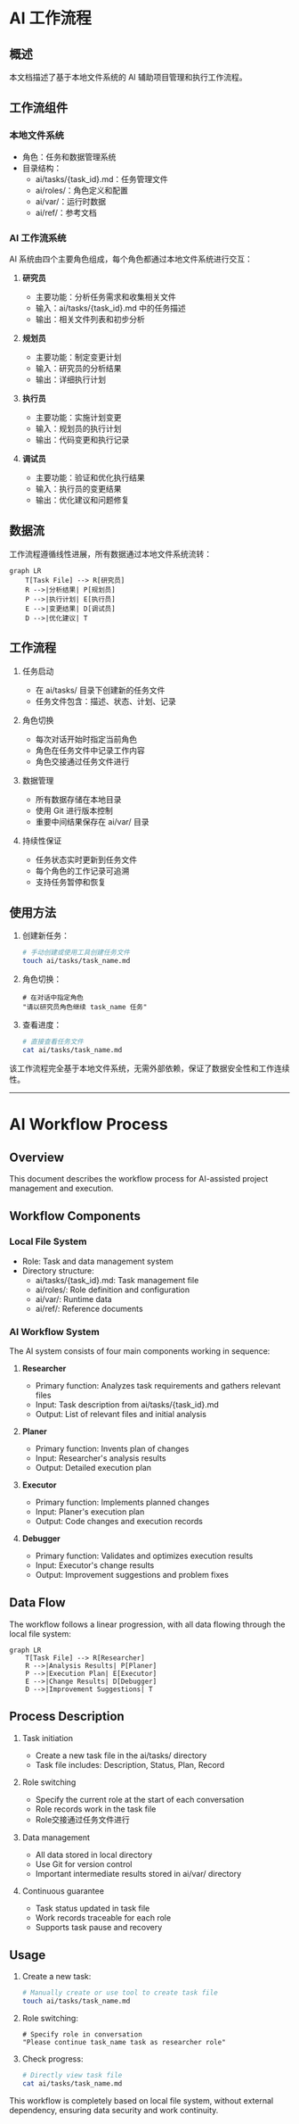 # AI 工作流程

## 概述

本文档描述了基于本地文件系统的 AI 辅助项目管理和执行工作流程。

## 工作流组件

### 本地文件系统
- 角色：任务和数据管理系统
- 目录结构：
  - ai/tasks/{task_id}.md：任务管理文件
  - ai/roles/：角色定义和配置
  - ai/var/：运行时数据
  - ai/ref/：参考文档

### AI 工作流系统

AI 系统由四个主要角色组成，每个角色都通过本地文件系统进行交互：

1. **研究员**
   - 主要功能：分析任务需求和收集相关文件
   - 输入：ai/tasks/{task_id}.md 中的任务描述
   - 输出：相关文件列表和初步分析
   
2. **规划员**
   - 主要功能：制定变更计划
   - 输入：研究员的分析结果
   - 输出：详细执行计划
   
3. **执行员**
   - 主要功能：实施计划变更
   - 输入：规划员的执行计划
   - 输出：代码变更和执行记录
   
4. **调试员**
   - 主要功能：验证和优化执行结果
   - 输入：执行员的变更结果
   - 输出：优化建议和问题修复

## 数据流

工作流程遵循线性进展，所有数据通过本地文件系统流转：

```mermaid
graph LR
    T[Task File] --> R[研究员]
    R -->|分析结果| P[规划员]
    P -->|执行计划| E[执行员]
    E -->|变更结果| D[调试员]
    D -->|优化建议| T
```

## 工作流程

1. 任务启动
   - 在 ai/tasks/ 目录下创建新的任务文件
   - 任务文件包含：描述、状态、计划、记录

2. 角色切换
   - 每次对话开始时指定当前角色
   - 角色在任务文件中记录工作内容
   - 角色交接通过任务文件进行

3. 数据管理
   - 所有数据存储在本地目录
   - 使用 Git 进行版本控制
   - 重要中间结果保存在 ai/var/ 目录

4. 持续性保证
   - 任务状态实时更新到任务文件
   - 每个角色的工作记录可追溯
   - 支持任务暂停和恢复

## 使用方法

1. 创建新任务：
   ```bash
   # 手动创建或使用工具创建任务文件
   touch ai/tasks/task_name.md
   ```

2. 角色切换：
   ```
   # 在对话中指定角色
   "请以研究员角色继续 task_name 任务"
   ```

3. 查看进度：
   ```bash
   # 直接查看任务文件
   cat ai/tasks/task_name.md
   ```

该工作流程完全基于本地文件系统，无需外部依赖，保证了数据安全性和工作连续性。

---

# AI Workflow Process

## Overview

This document describes the workflow process for AI-assisted project management and execution.

## Workflow Components

### Local File System
- Role: Task and data management system
- Directory structure:
  - ai/tasks/{task_id}.md: Task management file
  - ai/roles/: Role definition and configuration
  - ai/var/: Runtime data
  - ai/ref/: Reference documents

### AI Workflow System

The AI system consists of four main components working in sequence:

1. **Researcher**
   - Primary function: Analyzes task requirements and gathers relevant files
   - Input: Task description from ai/tasks/{task_id}.md
   - Output: List of relevant files and initial analysis
   
2. **Planer**
   - Primary function: Invents plan of changes
   - Input: Researcher's analysis results
   - Output: Detailed execution plan
   
3. **Executor**
   - Primary function: Implements planned changes
   - Input: Planer's execution plan
   - Output: Code changes and execution records
   
4. **Debugger**
   - Primary function: Validates and optimizes execution results
   - Input: Executor's change results
   - Output: Improvement suggestions and problem fixes

## Data Flow

The workflow follows a linear progression, with all data flowing through the local file system:

```mermaid
graph LR
    T[Task File] --> R[Researcher]
    R -->|Analysis Results| P[Planer]
    P -->|Execution Plan| E[Executor]
    E -->|Change Results| D[Debugger]
    D -->|Improvement Suggestions| T
```

## Process Description

1. Task initiation
   - Create a new task file in the ai/tasks/ directory
   - Task file includes: Description, Status, Plan, Record

2. Role switching
   - Specify the current role at the start of each conversation
   - Role records work in the task file
   - Role交接通过任务文件进行

3. Data management
   - All data stored in local directory
   - Use Git for version control
   - Important intermediate results stored in ai/var/ directory

4. Continuous guarantee
   - Task status updated in task file
   - Work records traceable for each role
   - Supports task pause and recovery

## Usage

1. Create a new task:
   ```bash
   # Manually create or use tool to create task file
   touch ai/tasks/task_name.md
   ```

2. Role switching:
   ```
   # Specify role in conversation
   "Please continue task_name task as researcher role"
   ```

3. Check progress:
   ```bash
   # Directly view task file
   cat ai/tasks/task_name.md
   ```

This workflow is completely based on local file system, without external dependency, ensuring data security and work continuity.

